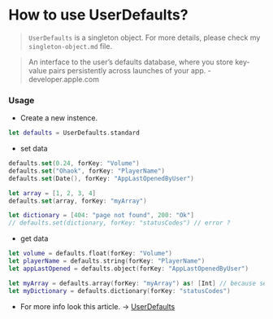 # How to use UserDefaults?

> `UserDefaults` is a singleton object. For more details, please check my `singleton-object.md` file.

> An interface to the user’s defaults database, where you store key-value pairs persistently across launches of your app. - developer.apple.com

### Usage

- Create a new instence.

```swift
let defaults = UserDefaults.standard
```

- set data

```swift
defaults.set(0.24, forKey: "Volume")
defaults.set("Ohaok", forKey: "PlayerName")
defaults.set(Date(), forKey: "AppLastOpenedByUser")

let array = [1, 2, 3, 4]
defaults.set(array, forKey: "myArray")

let dictionary = [404: "page not found", 200: "Ok"]
// defaults.set(dictionary, forKey: "statusCodes") // error ?
```

- get data

```swift
let volume = defaults.float(forKey: "Volume")
let playerName = defaults.string(forKey: "PlayerName")
let appLastOpened = defaults.object(forKey: "AppLastOpenedByUser")

let myArray = defaults.array(forKey: "myArray") as! [Int] // because set optional
let myDictionary = defaults.dictionary(forKey: "statusCodes")
```

- For more info look this article. -> [UserDefaults](https://www.hackingwithswift.com/example-code/system/how-to-save-user-settings-using-userdefaults)
